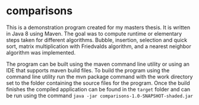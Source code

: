 # comparisons

This is a demonstration program created for my masters thesis. It is written in Java 8 using Maven. 
The goal was to compute runtime or elementary steps taken for different algorithms.
Bubble, insertion, selection and quick sort, matrix multiplication with Friedvalds algorithm, and a nearest neighbor algorithm was implemented.

The program can be built using the maven command line utility or using an IDE that supports maven build files.
To build the program using the command line utility run the mvn package command with the work directory set to the folder containing the source files for the program. Once the build finishes the compiled application can be found in the `target` folder and can be run using the command `java -jar comparisons-1.0-SNAPSHOT-shaded.jar`
